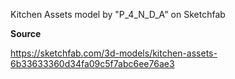 Kitchen Assets model by "P_4_N_D_A" on Sketchfab

**Source**

https://sketchfab.com/3d-models/kitchen-assets-6b33633360d34fa09c5f7abc6ee76ae3
